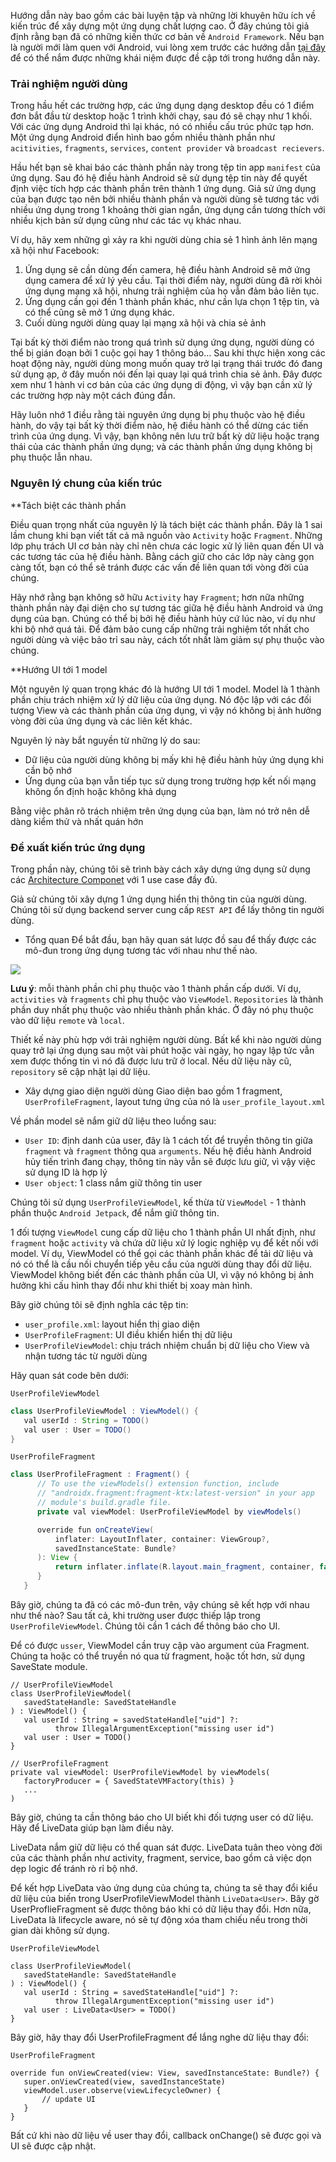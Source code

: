 Hướng dẫn này bao gồm các bài luyện tập và những lời khuyên hữu ích về kiến trúc để xây dựng một ứng dụng chất lượng cao. Ở đây chúng tôi giả định rằng bạn đã có những 
kiến thức cơ bản về `Android Framework`. Nếu bạn là người mới làm quen với Android, vui lòng xem trước các hướng dẫn [tại đây](https://developer.android.com/guide) để có thể nắm được những khái niệm được đề cập tới
trong hướng dẫn này.

### Trải nghiệm người dùng
Trong hầu hết các trường hợp, các ứng dụng dạng desktop đều có 1 điểm đơn bắt đầu từ desktop hoặc 1 trình khởi chạy, sau đó sẽ chạy như 1 khối. Với các ứng dụng Android thì lại
khác, nó có nhiều cấu trúc phức tạp hơn. Một ứng dụng Android điển hình bao gồm nhiều thành phần như `acitivities`, `fragments`, `services`, `content provider` và `broadcast recievers`.

Hầu hết bạn sẽ khai báo các thành phần này trong tệp tin app `manifest` của ứng dụng. Sau đó hệ điều hành Android sẽ sử dụng tệp tin này để quyết định việc tích hợp các thành phần
trên thành 1 ứng dụng. Giả sử ứng dụng của bạn được tạo nên bởi nhiều thành phần và người dùng sẽ tương tác với nhiều ứng dụng trong 1 khoảng thời gian ngắn, ứng dụng cần tương
thích với nhiều kịch bản sử dụng cũng như các tác vụ khác nhau.

Ví dụ, hãy xem những gì xảy ra khi người dùng chia sẻ 1 hình ảnh lên mạng xã hội như Facebook:
1. Ứng dụng sẽ cần dùng đến camera, hệ điều hành Android sẽ mở ứng dụng camera để xử lý yêu cầu. Tại thời điểm này, người dùng đã rời khỏi ứng dụng mạng xã hội, nhưng trải nghiệm của họ vẫn
đảm bảo liên tục.
2. Ứng dụng cần gọi đến 1 thành phần khác, như cần lựa chọn 1 tệp tin, và có thể cũng sẽ mở 1 ứng dụng khác.
3. Cuối dùng người dùng quay lại mạng xã hội và chia sẻ ảnh

Tại bất kỳ thời điểm nào trong quá trình sử dụng ứng dụng, người dùng có thể bị gián đoạn bởi 1 cuộc gọi hay 1 thông báo... Sau khi thực hiện xong các hoạt động này, người dùng
mong muốn quay trở lại trạng thái trước đó đang sử dụng ạp, ở đây muốn nói đến lại quay lại quá trình chia sẻ ảnh. Đây được xem như 1 hành vi cơ bản của các ứng dụng di động, vì
vậy bạn cần xử lý các trường hợp này một cách đúng đắn.

Hãy luôn nhớ 1 điều rằng tài nguyên ứng dụng bị phụ thuộc vào hệ điều hành, do vậy tại bất kỳ thời điểm nào, hệ điều hành có thể dừng các tiến trình của ứng dụng. Vì vậy, bạn không
nên lưu trữ bất kỳ dữ liệu hoặc trạng thái của các thành phần ứng dụng; và các thành phần ứng dụng không bị phụ thuộc lẫn nhau.

### Nguyên lý chung của kiến trúc

**Tách biệt các thành phần

Điều quan trọng nhất của nguyên lý là tách biệt các thành phần. Đây là 1 sai lầm chung khi bạn viết tất cả mã nguồn vào `Activity` hoặc `Fragment`. Những lớp phụ trách UI cơ bản này
chỉ nên chưa các logic xử lý liên quan đến UI và các tương tác của hệ điều hành. Bằng cách giữ cho các lớp này càng gọn càng tốt, bạn có thể sẽ tránh được các vấn đề liên quan
tới vòng đời của chúng.

Hãy nhớ rằng bạn không sở hữu `Activity` hay `Fragment`; hơn nữa những thành phần này đại diện cho sự tương tác giữa hệ điều hành Android và ứng dụng của bạn. Chúng có thể bị bởi hệ
điều hành hủy cứ lúc nào, ví dụ như khi bộ nhớ quá tải. Để đảm bảo cung cấp những trải nghiệm tốt nhất cho người dùng và việc bảo trỉ sau này, cách tốt nhất làm giảm sự phụ thuộc
vào chúng.

**Hướng UI tới 1 model

Một nguyên lý quan trọng khác đó là hướng UI tới 1 model. Model là 1 thành phần chịu trách nhiệm xử lý dữ liệu của ứng dụng. Nó độc lập với các đối tượng View và các thành phần
của ứng dụng, vì vậy nó không bị ảnh hưởng vòng đời của ứng dụng và các liên kết khác.

Nguyên lý này bắt nguyền từ những lý do sau:
- Dữ liệu của người dùng không bị mấy khi hệ điều hành hủy ứng dụng khi cần bộ nhớ
- Ứng dụng của bạn vẫn tiếp tục sử dụng trong trường hợp kết nối mạng không ổn định hoặc không khả dụng

Bằng việc phân rõ trách nhiệm trên ứng dụng của bạn, làm nó trở nên dễ dàng kiểm thử và nhất quán hớn

### Đề xuất kiến trúc ứng dụng
Trong phần này, chúng tôi sẽ trình bày cách xây dựng ứng dụng sử dụng các [Architecture Componet](https://developer.android.com/jetpack) với 1 use case đầy đủ.

Giả sử chúng tôi xây dựng 1 ứng dụng hiển thị thông tin của người dùng. Chúng tôi sử dụng backend server cung cấp `REST API` để lấy thông tin người dùng.

* Tổng quan
Để bắt đầu, bạn hãy quan sát lược đồ sau để thấy được các mô-đun trong ứng dụng tương tác với nhau như thế nào.

![](https://developer.android.com/topic/libraries/architecture/images/final-architecture.png)

**Lưu ý**: mỗi thành phần chỉ phụ thuộc vào 1 thành phần cấp dưới. Ví dụ, `activities` và `fragments` chỉ phụ thuộc vào `ViewModel`. `Repositories` là thành phần duy nhất phụ thuộc vào nhiều thành phần khác. Ở đây nó phụ thuộc vào dữ liệu `remote` và `local`.

Thiết kế này phù hợp với trải nghiệm người dùng. Bất kể khi nào người dùng quay trở lại ứng dụng sau một vài phút hoặc vài ngày, họ ngay lập tức vẫn xem được thống tin vì nó đã được lưu trữ ở local. Nếu dữ liệu này cũ, `repository` sẽ cập nhật lại dữ liệu.

* Xây dựng giao diện người dùng
Giao diện bao gồm 1 fragment, `UserProfileFragment`, layout tưng ứng của nó là `user_profile_layout.xml`

Về phần model sẽ nắm giữ dữ liệu theo luồng sau:
- `User ID`: định danh của user, đây là 1 cách tốt để truyền thông tin giữa `fragment` và `fragment` thông qua `arguments`. Nếu hệ điều hành Android hủy tiến trình đang chạy, thông tin
này vẫn sẽ được lưu giữ, vì vậy việc sử dụng ID là hợp lý
- `User object`: 1 class nắm giữ thông tin user

Chúng tôi sử dụng `UserProfileViewModel`, kế thừa từ `ViewModel` - 1 thành phần thuộc `Android Jetpack`, để nắm giữ thông tin.

1 đối tượng `ViewModel` cung cấp dữ liệu cho 1 thành phần UI nhất định, như `fragment` hoặc `activity` và chứa dữ liệu xử lý logic nghiệp vụ để kết nối với model. Ví dụ, ViewModel có
thể gọi các thành phần khác để tải dữ liệu và nó có thể là cầu nối chuyển tiếp yêu cầu của người dùng thay đổi dữ liệu. ViewModel không biết đến các thành phần của UI, vì vậy
nó không bị ảnh hưởng khi cấu hình thay đổi như khi thiết bị xoay màn hình.

Bây giờ chúng tôi sẽ định nghĩa các tệp tin:
- `user_profile.xml`: layout hiển thị giao diện
- `UserProfileFragment`: UI điều khiển hiển thị dữ liệu
- `UserProfileViewModel`: chịu trách nhiệm chuẩn bị dữ liệu cho View và nhận tương tác từ người dùng

Hãy quan sát code bên dưới:

`UserProfileViewModel`

```java
class UserProfileViewModel : ViewModel() {
   val userId : String = TODO()
   val user : User = TODO()
}
```

`UserProfileFragment`
```java
class UserProfileFragment : Fragment() {
      // To use the viewModels() extension function, include
      // "androidx.fragment:fragment-ktx:latest-version" in your app
      // module's build.gradle file.
      private val viewModel: UserProfileViewModel by viewModels()

      override fun onCreateView(
          inflater: LayoutInflater, container: ViewGroup?,
          savedInstanceState: Bundle?
      ): View {
          return inflater.inflate(R.layout.main_fragment, container, false)
      }
   }
```

Bây giờ, chúng ta đã có các mô-đun trên, vậy chúng sẽ kết hợp với nhau như thế nào? Sau tất cả, khi trường user được thiếp lập trong `UserProfileViewModel`. Chúng tôi cần 1 cách 
để thông báo cho UI.

Để có được `usser`, ViewModel cần truy cập vào argument của Fragment. Chúng ta hoặc có thể truyền nó qua từ fragment, hoặc tốt hơn, sử dụng SaveState module.

```
// UserProfileViewModel
class UserProfileViewModel(
   savedStateHandle: SavedStateHandle
) : ViewModel() {
   val userId : String = savedStateHandle["uid"] ?:
          throw IllegalArgumentException("missing user id")
   val user : User = TODO()
}

// UserProfileFragment
private val viewModel: UserProfileViewModel by viewModels(
   factoryProducer = { SavedStateVMFactory(this) }
   ...
)
```

Bây giờ, chúng ta cần thông báo cho UI biết khi đối tượng user có dữ liệu. Hãy để LiveData giúp bạn làm điều này.

LiveData nắm giữ dữ liệu có thể quan sát được. LiveData tuân theo vòng đời của các thành phần như activity, fragment, service, bao gồm cả việc dọn dẹp logic để tránh rò rỉ bộ
nhớ.

Để kết hợp LiveData vào ứng dụng của chúng ta, chúng ta sẽ thay đổi kiểu dữ liệu của biến trong UserProfileViewModel thành `LiveData<User>`. Bây gờ UserProflieFragment sẽ được
thông báo khi có dữ liệu thay đổi. Hơn nữa, LiveData là lifecycle aware, nó sẽ tự động xóa tham chiếu nếu trong thời gian dài không sử dụng.

`UserProfileViewModel`

```
class UserProfileViewModel(
   savedStateHandle: SavedStateHandle
) : ViewModel() {
   val userId : String = savedStateHandle["uid"] ?:
          throw IllegalArgumentException("missing user id")
   val user : LiveData<User> = TODO()
}
```

Bây giờ, hãy thay đổi UserProfileFragment để lắng nghe dữ liệu thay đổi:

`UserProfileFragment`

```
override fun onViewCreated(view: View, savedInstanceState: Bundle?) {
   super.onViewCreated(view, savedInstanceState)
   viewModel.user.observe(viewLifecycleOwner) {
       // update UI
   }
}
```

Bất cứ khi nào dữ liệu về user thay đổi, callback onChange() sẽ được gọi và UI sẽ được cập nhật.
